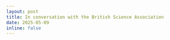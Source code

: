 ```yaml
---
layout: post
title: In conversation with the British Science Association
date: 2025-05-09
inline: false
---
```


